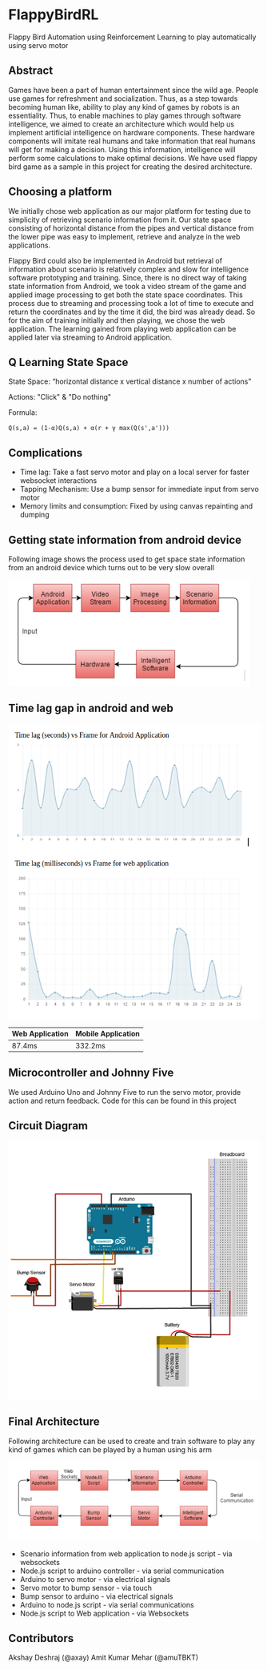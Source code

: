 # FlappyBirdRL

Flappy Bird Automation using Reinforcement Learning to play automatically using servo motor

## Abstract

Games have been a part of human entertainment since the wild age. People use games for refreshment and socialization. Thus, as a step towards becoming human like, ability to play any kind of games by robots is an essentiality.  Thus, to enable machines to play games through software intelligence, we aimed to create an architecture which would help us implement artificial intelligence on hardware components. These hardware components will imitate real humans and take information that real humans will get for making a decision. Using this information, intelligence will perform some calculations to make optimal decisions. We have used flappy bird game as a sample in this project for creating the desired architecture.

## Choosing a platform

We initially chose web application as our major platform for testing due to simplicity of retrieving scenario information from it. Our state space consisting of horizontal distance from the pipes and vertical distance from the lower pipe was easy to implement, retrieve and analyze in the web applications.

Flappy Bird could also be implemented in Android but retrieval of information about scenario is relatively complex and slow for intelligence software prototyping and training. Since, there is no direct way of taking state information from Android, we took a video stream of the game and applied image processing to get both the state space coordinates. This process due to streaming and processing took a lot of time to execute and return the coordinates and by the time it did, the bird was already dead. So for the aim of training initially and then playing, we chose the web application. The learning gained from playing web application can be applied later via streaming to Android application.

## Q Learning State Space

State Space: “horizontal distance x vertical distance x number of actions”

Actions: "Click" & "Do nothing"

Formula:

```
Q(s,a) = (1-α)Q(s,a) + α(r + γ max(Q(s',a')))
```

## Complications

- Time lag: Take a fast servo motor and play on a local server for faster websocket interactions
- Tapping Mechanism: Use a bump sensor for immediate input from servo motor
- Memory limits and consumption: Fixed by using canvas repainting and dumping

## Getting state information from android device

Following image shows the process used to get space state information from an android device which turns out to be very slow overall

![Android Image Processing](./wiki-images/android-image-processing.png)

## Time lag gap in android and web

![Time Diff in Web and Android](./wiki-images/results-time.png)


| Web Application | Mobile Application |
| --------------- | ------------------ |
| 	87.4ms        |     332.2ms        |

## Microcontroller and Johnny Five

We used Arduino Uno and Johnny Five to run the servo motor, provide action and return feedback.
Code for this can be found in this project

## Circuit Diagram

![Circuit Diagram](./wiki-images/circuit.png)

## Final Architecture

Following architecture can be used to create and train software to play any kind of games which can be played by a human using his arm

![Architecture](./wiki-images/architecture.png)


- Scenario information from web application to node.js script - via websockets
- Node.js script to arduino controller - via serial communication
- Arduino to servo motor - via electrical signals
- Servo motor to bump sensor  - via touch
- Bump sensor to arduino - via electrical signals
- Arduino to node.js script - via serial communications
- Node.js script to Web application - via Websockets


## Contributors

Akshay Deshraj (@axay)
Amit Kumar Mehar (@amuTBKT)

